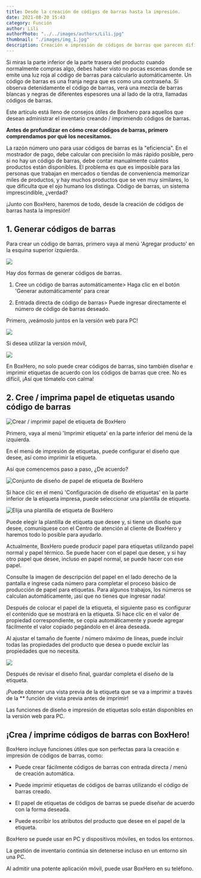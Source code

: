 ```yaml
---
title: Desde la creación de códigos de barras hasta la impresión.
date: 2021-08-20 15:43
category: Función
author: Lili
authorPhoto: "../../images/authors/Lili.jpg"
thumbnail: "./images/img_1.jpg"
description: Creación e impresión de códigos de barras que parecen difíciles y fáciles de entender.
---
```


Si miras la parte inferior de la parte trasera del producto cuando normalmente compras algo, debes haber visto no pocas escenas donde se emite una luz roja al código de barras para calcularlo automáticamente. Un código de barras es una franja negra que es como una contraseña. Si observa detenidamente el código de barras, verá una mezcla de barras blancas y negras de diferentes espesores una al lado de la otra, llamadas códigos de barras.



<gray-text>Este artículo está lleno de consejos útiles de Boxhero para aquellos que desean administrar el inventario creando / imprimiendo códigos de barras. </gray-text>



**Antes de profundizar en cómo crear códigos de barras, primero comprendamos por qué los necesitamos.**

La razón número uno para usar códigos de barras es la "eficiencia". En el mostrador de pago, debe calcular con precisión lo más rápido posible, pero si no hay un código de barras, debe contar manualmente cuántos productos están disponibles. El problema es que es imposible para las personas que trabajan en mercados o tiendas de conveniencia memorizar miles de productos, y hay muchos productos que se ven muy similares, lo que dificulta que el ojo humano los distinga. Código de barras, un sistema imprescindible, ¿verdad?



¡Junto con BoxHero, haremos de todo, desde la creación de códigos de barras hasta la impresión!

## 1. Generar códigos de barras

Para crear un código de barras, primero vaya al menú 'Agregar producto' en la esquina superior izquierda.



![](images/img_2.png)



Hay dos formas de generar códigos de barras.

1. Cree un código de barras automáticamente> Haga clic en el botón 'Generar automáticamente'  para crear

1. Entrada directa de código de barras> Puede ingresar directamente el número de código de barras deseado.



Primero, ¡veámoslo juntos en la versión web para PC!

![](images/img_3.gif)



Si desea utilizar la versión móvil,

![](images/img_4.gif)

En BoxHero, no solo puede crear códigos de barras, sino también diseñar e imprimir etiquetas de acuerdo con los códigos de barras que cree. No es difícil, ¡Así que tómatelo con calma!



## 2. **Cree / imprima papel de etiquetas usando código de barras**

![Crear / imprimir papel de etiqueta de BoxHero](images/img_5.png)

Primero, vaya al menú 'Imprimir etiqueta' en la parte inferior del menú de la izquierda.

En el menú de impresión de etiquetas, puede configurar el diseño que desee, así como imprimir la etiqueta.

Así que comencemos paso a paso, ¿De acuerdo?



![Conjunto de diseño de papel de etiqueta de BoxHero](images/img_6.gif)

Si hace clic en el menú 'Configuración de diseño de etiquetas' en la parte inferior de la etiqueta impresa, puede seleccionar una plantilla de etiqueta.



![Elija una plantilla de etiqueta de BoxHero](images/img_7.png)

Puede elegir la plantilla de etiqueta que desee y, si tiene un diseño que desee, comuníquese con el Centro de atención al cliente de BoxHero y haremos todo lo posible para ayudarlo.

Actualmente, BoxHero puede producir papel para etiquetas utilizando papel normal y papel térmico. Se puede hacer con el papel que desee, y si hay otro papel que desee, incluso en papel normal, se puede hacer con ese papel.

Consulte la imagen de descripción del papel en el lado derecho de la pantalla e ingrese cada número para completar el proceso básico de producción de papel para etiquetas. Para algunos trabajos, los números se calculan automáticamente, ¡así que no tienes que ingresar nada!

Después de colocar el papel de la etiqueta, el siguiente paso es configurar el contenido que se mostrará en la etiqueta. Si hace clic en el valor de propiedad correspondiente, se copia automáticamente y puede agregar fácilmente el valor copiado pegándolo en el área deseada.

Al ajustar el tamaño de fuente / número máximo de líneas, puede incluir todas las propiedades del producto que desea o puede excluir las propiedades que no necesita.



![](images/img_8.png)

Después de revisar el diseño final, guardar completa el diseño de la etiqueta.

¡Puede obtener una vista previa de la etiqueta que se va a imprimir a través de la ** función de vista previa antes de imprimir!

<caution-box>

Las funciones de diseño e impresión de etiquetas solo están disponibles en la versión web para PC.

</caution-box>





## ¡Crea / imprime códigos de barras con BoxHero!

BoxHero incluye funciones útiles que son perfectas para la creación e impresión de códigos de barras, como:

- Puede crear fácilmente códigos de barras con entrada directa / menú de creación automática.

- Puede imprimir etiquetas de códigos de barras utilizando el código de barras creado.

- El papel de etiquetas de códigos de barras se puede diseñar de acuerdo con la forma deseada.

- Puede escribir los atributos del producto que desee en el papel de la etiqueta.

<tip-box>

BoxHero se puede usar en PC y dispositivos móviles, en todos los entornos.

La gestión de inventario continúa sin detenerse incluso en un entorno sin una PC.

Al admitir una potente aplicación móvil, puede usar BoxHero en su teléfono.

</tip-box>

